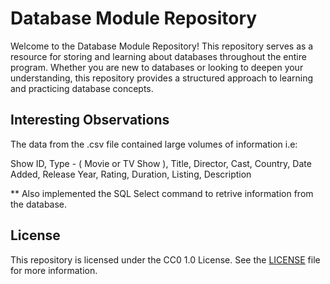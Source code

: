 # Database Module Repository

Welcome to the Database Module Repository! This repository serves as a resource for storing and learning about databases throughout the entire program. Whether you are new to databases or looking to deepen your understanding, this repository provides a structured approach to learning and practicing database concepts.

## Interesting Observations

The data from the .csv file contained large volumes of information i.e:

Show ID,
Type - ( Movie or TV Show ),
Title,
Director,
Cast,
Country,
Date Added,
Release Year,
Rating,
Duration,
Listing,
Description

** Also implemented the SQL Select command to retrive information from the database.

## License

This repository is licensed under the CC0 1.0 License. See the [LICENSE](LICENSE) file for more information.
